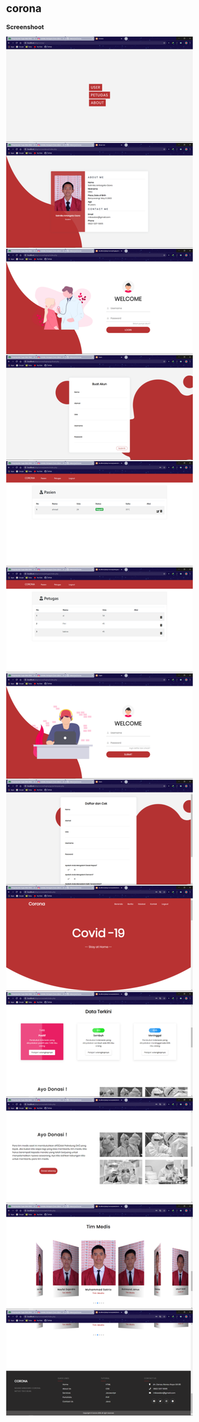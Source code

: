 # corona
### Screenshoot
![Alt text](https://github.com/mikaozora/corona/blob/master/Screenshot%20(140).png)
![Alt text](https://github.com/mikaozora/corona/blob/master/Screenshot%20(141).png)
![Alt text](https://github.com/mikaozora/corona/blob/master/Screenshot%20(142).png)
![Alt text](https://github.com/mikaozora/corona/blob/master/Screenshot%20(143).png)
![Alt text](https://github.com/mikaozora/corona/blob/master/Screenshot%20(144).png)
![Alt text](https://github.com/mikaozora/corona/blob/master/Screenshot%20(145).png)
![Alt text](https://github.com/mikaozora/corona/blob/master/Screenshot%20(146).png)
![Alt text](https://github.com/mikaozora/corona/blob/master/Screenshot%20(147).png)
![Alt text](https://github.com/mikaozora/corona/blob/master/Screenshot%20(148).png)
![Alt text](https://github.com/mikaozora/corona/blob/master/Screenshot%20(149).png)
![Alt text](https://github.com/mikaozora/corona/blob/master/Screenshot%20(150).png)
![Alt text](https://github.com/mikaozora/corona/blob/master/Screenshot%20(151).png)
![Alt text](https://github.com/mikaozora/corona/blob/master/Screenshot%20(152).png)
